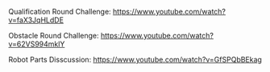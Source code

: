 Qualification Round Challenge: https://www.youtube.com/watch?v=faX3JqHLdDE

Obstacle Round Challenge: https://www.youtube.com/watch?v=62VS994mklY 

Robot Parts Disscussion: https://www.youtube.com/watch?v=GfSPQbBEkag
